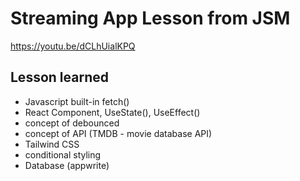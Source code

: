 # Streaming App Lesson from JSM
https://youtu.be/dCLhUialKPQ
## Lesson learned
- Javascript built-in fetch()
- React Component, UseState(), UseEffect()
- concept of debounced
- concept of API (TMDB - movie database API)
- Tailwind CSS
- conditional styling
- Database (appwrite)


